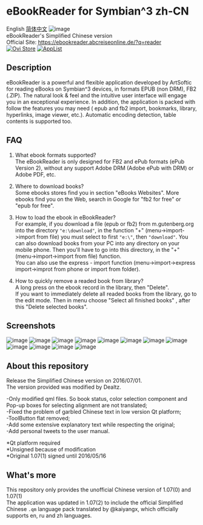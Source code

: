 # eBookReader for Symbian^3 zh-CN
English [简体中文](https://github.com/Dealtz/eBookReader_for_Symbian3_zh-CN/blob/master/README_zh-CN.md) 
![image](https://github.com/Dealtz/eBookReader_for_Symbian3_zh-CN/blob/master/Screenshots/Entry01.png)   
eBookReader's Simplified Chinese version     
Official Site: https://ebookreader.abcreiseonline.de/?q=reader   
[![Ovi Store](https://github.com/Dealtz/eBookReader_for_Symbian3_zh-CN/blob/master/Screenshots/Nokia%20N8-00_024.jpg)](http://symbian.oms.apps.bemobi.com/zh_cn/ebookreader.html)
[![AppList](https://applist.schumi1331.de/images/badge.png)](https://applist.schumi1331.de/content/82)   
## Description
eBookReader is a powerful and flexible application developed by ArtSoftic for reading eBooks on Symbian^3 devices, in formats EPUB (non DRM), FB2 (.ZIP). The natural look &amp; feel and the intuitive user interface will engage you in an exceptional experience. In addition, the application is packed with follow the features you may need ( epub and fb2 import, bookmarks, library, hyperlinks, image viewer, etc.). Automatic encoding detection, table contents is supported too.
## FAQ
1. What ebook formats supported?   
The eBookReader is only designed for FB2 and ePub formats (ePub Version 2), without any support Adobe DRM (Adobe ePub with DRM) or Adobe PDF, etc.

2. Where to download books?   
Some ebooks stores find you in section "eBooks Websites".
More ebooks find you on the Web, search in Google for "fb2 for free" or "epub for free".

3. How to load the ebook in eBookReader?   
For example, if you download a file (epub or fb2) from m.gutenberg.org into the directory `"e:\download"`, in the function "+" (menu->import->import from file) you must select to first `"e:\"`, then `"download"`. You can also download books from your PC into any directory on your mobile phone. Then you'll have to go into this directory, in the "+" (menu->import->import from file) function.    
You can also use the express - import function (menu->import->express import->improt from phone or import from folder).

4. How to quickly remove a readed book from library?   
A long press on the ebook record in the library, then "Delete".   
If you want to immediately delete all readed books from the library, go to the edit mode. Then in menu choose "Select all finished books" , after this "Delete selected books".
## Screenshots
![image](https://github.com/Dealtz/eBookReader_for_Symbian3_zh-CN/blob/master/Screenshots/Nokia%20N8-00_027.png)
![image](https://github.com/Dealtz/eBookReader_for_Symbian3_zh-CN/blob/master/Screenshots/Nokia%20N8-00_018.png)
![image](https://github.com/Dealtz/eBookReader_for_Symbian3_zh-CN/blob/master/Screenshots/Nokia%20N8-00_012.png)
![image](https://github.com/Dealtz/eBookReader_for_Symbian3_zh-CN/blob/master/Screenshots/Nokia%20N8-00_028.png)
![image](https://github.com/Dealtz/eBookReader_for_Symbian3_zh-CN/blob/master/Screenshots/Nokia%20N8-00_010.png)
![image](https://github.com/Dealtz/eBookReader_for_Symbian3_zh-CN/blob/master/Screenshots/Nokia%20N8-00_001.png)
![image](https://github.com/Dealtz/eBookReader_for_Symbian3_zh-CN/blob/master/Screenshots/Nokia%20N8-00_007.png)
![image](https://github.com/Dealtz/eBookReader_for_Symbian3_zh-CN/blob/master/Screenshots/Nokia%20N8-00_023.png)
![image](https://github.com/Dealtz/eBookReader_for_Symbian3_zh-CN/blob/master/Screenshots/Nokia%20N8-00_006.png)
![image](https://github.com/Dealtz/eBookReader_for_Symbian3_zh-CN/blob/master/Screenshots/Nokia%20N8-00_030.png)
![image](https://github.com/Dealtz/eBookReader_for_Symbian3_zh-CN/blob/master/Screenshots/Nokia%20N8-00_013.png)
![image](https://github.com/Dealtz/eBookReader_for_Symbian3_zh-CN/blob/master/Screenshots/Nokia%20N8-00_017.png)   
## About this repository
Release the Simplified Chinese version on 2016/07/01.   
The version provided was modified by Dealtz.    

-Only modified qml files. So book status, color selection component and Pop-up boxes for selecting alignment are not translated;   
-Fixed the problem of garbled Chinese text in low version Qt platform;   
-ToolButton flat removed;   
-Add some extensive explanatory text while respecting the original;   
-Add personal tweets to the user manual.   

*Qt platform required   
*Unsigned because of modification  
*Original 1.07(1) signed until 2016/05/16
## What's more
This repository only provides the unofficial Chinese version of 1.07(0) and 1.07(1)   
The application was updated in 1.07(2) to include the official Simplified Chinese `.qm` language pack translated by @kaiyangx, which officially supports en, ru and zh languages.